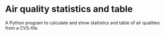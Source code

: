 # Air quality statistics and table

 A Python program to calculate and show statistics and table of air qualities from a CVS-file.
